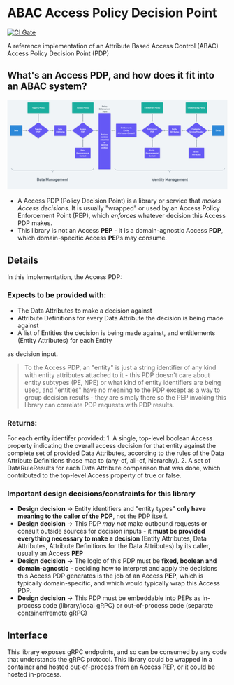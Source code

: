 # ABAC Access Policy Decision Point

[![CI Gate](https://github.com/virtru/access-pdp/actions/workflows/ci.yaml/badge.svg)](https://github.com/virtru/access-pdp/actions/workflows/ci.yaml)

A reference implementation of an Attribute Based Access Control (ABAC) Access Policy Decision Point (PDP)

## What's an Access PDP, and how does it fit into an ABAC system?

![ABAC System](./resources/index.png)

- A Access PDP (Policy Decision Point) is a library or service that *makes Access decisions*. It is usually "wrapped" or used by an Access Policy Enforcement Point (PEP), which *enforces* whatever decision this Access PDP makes.
- This library is not an Access **PEP** - it is a domain-agnostic Access **PDP**, which domain-specific Access **PEP**s may consume. 

## Details
In this implementation, the Access PDP:

### Expects to be provided with:
  - The Data Attributes to make a decision against
  - Attribute Definitions for every Data Attribute the decision is being made against
  - A list of Entities the decision is being made against, and entitlements (Entity Attributes) for each Entity
  
as decision input.

> To the Access PDP, an "entity" is just a string identifier of any kind with entity attributes attached to it - this PDP
> doesn't care about entity subtypes (PE, NPE) or what kind of entity identifiers are being used, and "entities" have no meaning to the PDP except as a way to group decision results - they are simply there so the PEP invoking this library can correlate PDP requests with PDP results. 
  
### Returns:

For each entity identifer provided:
    1. A single, top-level boolean Access property indicating the overall access decision for that entity against the complete set of provided Data Attributes, according to the rules of the Data Attribute Definitions those map to (any-of, all-of, hierarchy).
    2. A set of DataRuleResults for each Data Attribute comparison that was done, which contributed to the top-level Access property of true or false.

### Important design decisions/constraints for this library

* **Design decision** -> Entity identifiers and "entity types" **only have meaning to the caller of the PDP**, not the PDP itself.
* **Design decision** -> This PDP _may not_ make outbound requests or consult outside sources for decision inputs - it **must be provided everything necessary to make a decision** (Entity Attributes, Data Attributes, Attribute Definitions for the Data Attributes) by its caller, usually an Access **PEP**
* **Design decision** -> The logic of this PDP must be **fixed, boolean and domain-agnostic** - deciding how to interpret and apply the decisions this Access PDP generates is the job of an Access **PEP**, which is typically domain-specific, and which would typically wrap this Access PDP.
* **Design decision** -> This PDP must be embeddable into PEPs as in-process code (library/local gRPC) or out-of-process code (separate container/remote gRPC)

## Interface

This library exposes gRPC endpoints, and so can be consumed by any code that understands the gRPC protocol. This library could be wrapped in a container and hosted out-of-process from an Access PEP, or it could be hosted in-process.
